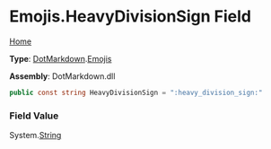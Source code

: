# Emojis\.HeavyDivisionSign Field

[Home](../../../README.md)

**Type**: [DotMarkdown](../../README.md)\.[Emojis](../README.md)

**Assembly**: DotMarkdown\.dll

```csharp
public const string HeavyDivisionSign = ":heavy_division_sign:"
```

### Field Value

System\.[String](https://docs.microsoft.com/en-us/dotnet/api/system.string)